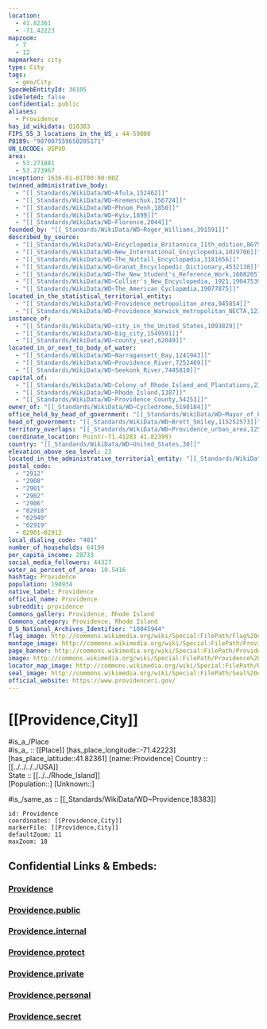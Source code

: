 ```yaml
---
location:
  - 41.82361
  - -71.42223
mapzoom:
  - 7
  - 12
mapmarker: city
type: City
tags:
  - geo/City
SpocWebEntityId: 36105
isDeleted: false
confidential: public
aliases:
  - Providence
has_id_wikidata: Q18383
FIPS_55_3_locations_in_the_US_: 44-59000
P8189: "987007559650205171"
UN_LOCODE: USPVD
area:
  - 53.271881
  - 53.273967
inception: 1636-01-01T00:00:00Z
twinned_administrative_body:
  - "[[_Standards/WikiData/WD~Afula,152462]]"
  - "[[_Standards/WikiData/WD~Kremenchuk,156724]]"
  - "[[_Standards/WikiData/WD~Phnom_Penh,1850]]"
  - "[[_Standards/WikiData/WD~Kyiv,1899]]"
  - "[[_Standards/WikiData/WD~Florence,2044]]"
founded_by: "[[_Standards/WikiData/WD~Roger_Williams,391591]]"
described_by_source:
  - "[[_Standards/WikiData/WD~Encyclopædia_Britannica_11th_edition,867541]]"
  - "[[_Standards/WikiData/WD~New_International_Encyclopedia,1029706]]"
  - "[[_Standards/WikiData/WD~The_Nuttall_Encyclopædia,3181656]]"
  - "[[_Standards/WikiData/WD~Granat_Encyclopedic_Dictionary,4532138]]"
  - "[[_Standards/WikiData/WD~The_New_Student's_Reference_Work,16082057]]"
  - "[[_Standards/WikiData/WD~Collier's_New_Encyclopedia,_1921,19047539]]"
  - "[[_Standards/WikiData/WD~The_American_Cyclopædia,19077875]]"
located_in_the_statistical_territorial_entity:
  - "[[_Standards/WikiData/WD~Providence_metropolitan_area,945854]]"
  - "[[_Standards/WikiData/WD~Providence_Warwick_metropolitan_NECTA,123566679]]"
instance_of:
  - "[[_Standards/WikiData/WD~city_in_the_United_States,1093829]]"
  - "[[_Standards/WikiData/WD~big_city,1549591]]"
  - "[[_Standards/WikiData/WD~county_seat,62049]]"
located_in_or_next_to_body_of_water:
  - "[[_Standards/WikiData/WD~Narragansett_Bay,1241943]]"
  - "[[_Standards/WikiData/WD~Providence_River,7252469]]"
  - "[[_Standards/WikiData/WD~Seekonk_River,7445810]]"
capital_of:
  - "[[_Standards/WikiData/WD~Colony_of_Rhode_Island_and_Plantations,2335224]]"
  - "[[_Standards/WikiData/WD~Rhode_Island,1387]]"
  - "[[_Standards/WikiData/WD~Providence_County,54253]]"
owner_of: "[[_Standards/WikiData/WD~Cycledrome,5198184]]"
office_held_by_head_of_government: "[[_Standards/WikiData/WD~Mayor_of_Providence,_Rhode_Island,107608359]]"
head_of_government: "[[_Standards/WikiData/WD~Brett_Smiley,115252573]]"
territory_overlaps: "[[_Standards/WikiData/WD~Providence_urban_area,125811073]]"
coordinate_location: Point(-71.41283 41.82399)
country: "[[_Standards/WikiData/WD~United_States,30]]"
elevation_above_sea_level: 23
located_in_the_administrative_territorial_entity: "[[_Standards/WikiData/WD~Providence_County,54253]]"
postal_code:
  - "2912"
  - "2908"
  - "2901"
  - "2902"
  - "2906"
  - "02918"
  - "02940"
  - "02919"
  - 02901–02912
local_dialing_code: "401"
number_of_households: 64190
per_capita_income: 28733
social_media_followers: 44327
water_as_percent_of_area: 10.5416
hashtag: Providence
population: 190934
native_label: Providence
official_name: Providence
subreddit: providence
Commons_gallery: Providence, Rhode Island
Commons_category: Providence, Rhode Island
U_S_National_Archives_Identifier: "10045944"
flag_image: http://commons.wikimedia.org/wiki/Special:FilePath/Flag%20of%20Providence%2C%20Rhode%20Island.png
montage_image: http://commons.wikimedia.org/wiki/Special:FilePath/Providence%20Montage%20Updated.jpg
page_banner: http://commons.wikimedia.org/wiki/Special:FilePath/Providence%20Rhode%20Island%20Wikivoyage%20banner.jpg
image: http://commons.wikimedia.org/wiki/Special:FilePath/Providence%20RI%20skyline2.jpg
locator_map_image: http://commons.wikimedia.org/wiki/Special:FilePath/RIMap-doton-Providence.PNG
seal_image: http://commons.wikimedia.org/wiki/Special:FilePath/Seal%20of%20Providence%2C%20Rhode%20Island.svg
official_website: https://www.providenceri.gov/
---
```


# [[Providence,City]] 

#is_a_/Place  
#is_a_ :: [[Place]] 
[has_place_longitude::-71.42223] 
[has_place_latitude::41.82361] 
[name::Providence] 
Country :: [[../../../../USA]]  
State :: [[../../Rhode_Island]]  
[Population::] 
[Unknown::] 

#is_/same_as :: [[_Standards/WikiData/WD~Providence,18383]] 


```leaflet
id: Providence
coordinates: [[Providence,City]] 
markerFile: [[Providence,City]] 
defaultZoom: 11 
maxZoom: 18
```


## Confidential Links & Embeds: 

### [Providence](/_Standards/Earth/Continent/America~North/USA/USA~Eastern/Rhode_Island/counties~Rhode_Island/Providence,County/cities~Providence/Providence.md) 

### [Providence.public](/_public/Earth/Continent/America~North/USA/USA~Eastern/Rhode_Island/counties~Rhode_Island/Providence,County/cities~Providence/Providence.public.md) 

### [Providence.internal](/_internal/Earth/Continent/America~North/USA/USA~Eastern/Rhode_Island/counties~Rhode_Island/Providence,County/cities~Providence/Providence.internal.md) 

### [Providence.protect](/_protect/Earth/Continent/America~North/USA/USA~Eastern/Rhode_Island/counties~Rhode_Island/Providence,County/cities~Providence/Providence.protect.md) 

### [Providence.private](/_private/Earth/Continent/America~North/USA/USA~Eastern/Rhode_Island/counties~Rhode_Island/Providence,County/cities~Providence/Providence.private.md) 

### [Providence.personal](/_personal/Earth/Continent/America~North/USA/USA~Eastern/Rhode_Island/counties~Rhode_Island/Providence,County/cities~Providence/Providence.personal.md) 

### [Providence.secret](/_secret/Earth/Continent/America~North/USA/USA~Eastern/Rhode_Island/counties~Rhode_Island/Providence,County/cities~Providence/Providence.secret.md)

